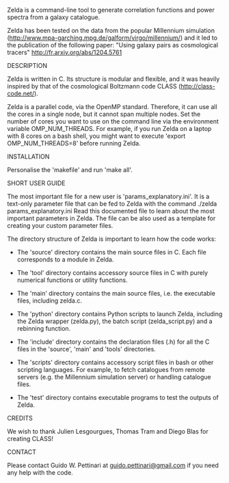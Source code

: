 Zelda is a command-line tool to generate correlation functions and power spectra
from a galaxy catalogue.

Zelda has been tested on the data from the popular Millennium simulation 
(http://www.mpa-garching.mpg.de/galform/virgo/millennium/) and it led
to the publication of the following paper:
"Using galaxy pairs as cosmological tracers"
http://fr.arxiv.org/abs/1204.5761


DESCRIPTION

Zelda is written in C. Its structure is modular and flexible, and it was heavily
inspired by that of the cosmological Boltzmann code CLASS (http://class-code.net/).

Zelda is a parallel code, via the OpenMP standard. Therefore, it can use all the
cores in a single node, but it cannot span multiple nodes. Set the number of
cores you want to use on the command line via the environment variable
OMP_NUM_THREADS. For example, if you run Zelda on a laptop with 8 cores
on a bash shell, you might want to execute 'export OMP_NUM_THREADS=8' before
running Zelda.


INSTALLATION

Personalise the 'makefile' and run 'make all'.


SHORT USER GUIDE

The most important file for a new user is 'params_explanatory.ini'. It is a
text-only parameter file that can be fed to Zelda with the command
./zelda params_explanatory.ini
Read this documented file to learn about the most important parameters in Zelda.
The file can be also used as a template for creating your custom parameter files.

The directory structure of Zelda is important to learn how the code works:

* The 'source' directory contains the main source files in C. Each file
corresponds to a module in Zelda.

* The 'tool' directory contains accessory source files in C with
purely numerical functions or utility functions.

* The 'main' directory contains the main source files, i.e. the executable
files, including zelda.c.

* The 'python' directory contains Python scripts to launch Zelda, including
the Zelda wrapper (zelda.py), the batch script (zelda_script.py) and a
rebinning function.

* The 'include' directory contains the declaration files (.h) for all the
C files in the 'source', 'main' and 'tools' directories.

* The 'scripts' directory contains accessory script files in bash or 
other scripting languages. For example, to fetch catalogues from
remote servers (e.g. the Millennium simulation server) or handling
catalogue files.

* The 'test' directory contains executable programs to test the outputs
of Zelda.


CREDITS

We wish to thank Julien Lesgourgues, Thomas Tram and Diego Blas for creating
CLASS!


CONTACT

Please contact Guido W. Pettinari at guido.pettinari@gmail.com if you
need any help with the code.

